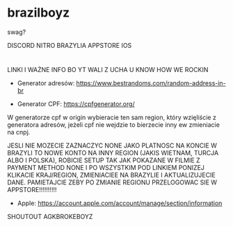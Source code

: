 # brazilboyz
swag?

DISCORD NITRO BRAZYLIA APPSTORE IOS
#
LINKI I WAŻNE INFO BO YT WALI Z UCHA U KNOW HOW WE ROCKIN
- Generator adresów:
 https://www.bestrandoms.com/random-address-in-br

- Generator CPF:
  https://cpfgenerator.org/

W generatorze cpf w origin wybieracie ten sam region, który wzięliście z generatora adresów, jeżeli cpf nie wejdzie to bierzecie inny ew zmieniacie na cnpj.

JESLI NIE MOZECIE ZAZNACZYC NONE JAKO PLATNOSC NA KONCIE W BRAZYLI TO NOWE KONTO NA INNY REGION (JAKIS WIETNAM, TURCJA ALBO I POLSKA), ROBICIE SETUP TAK JAK POKAZANE W FILMIE Z PAYMENT METHOD NONE I PO WSZYSTKIM POD LINKIEM PONIZEJ KLIKACIE KRAJ/REGION, ZMIENIACIEE NA BRAZYLIE I AKTUALIZUJECIE DANE. PAMIETAJCIE ZEBY PO ZMIANIE REGIONU PRZELOGOWAC SIE W APPSTORE!!!!!!!!!! 
 - Apple:
 https://account.apple.com/account/manage/section/information


SHOUTOUT AGKBROKEBOYZ

